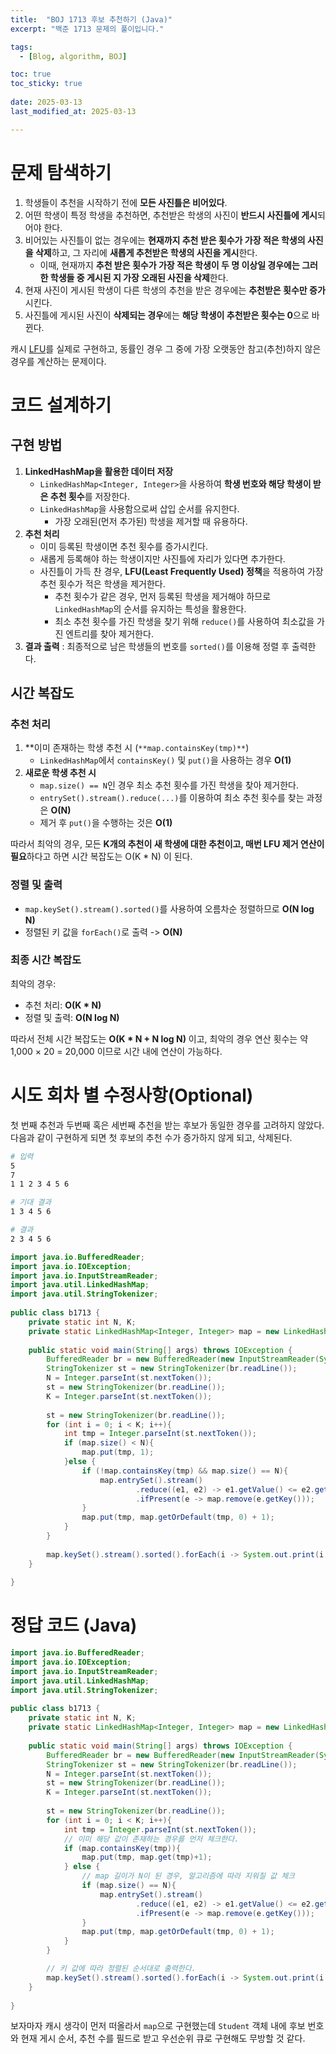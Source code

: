 ```yaml
---
title:  "BOJ 1713 후보 추천하기 (Java)"
excerpt: "백준 1713 문제의 풀이입니다."

tags:
  - [Blog, algorithm, BOJ]

toc: true
toc_sticky: true
 
date: 2025-03-13
last_modified_at: 2025-03-13

---
```


# 문제 탐색하기

1. 학생들이 추천을 시작하기 전에 **모든 사진틀은 비어있다**.
2. 어떤 학생이 특정 학생을 추천하면, 추천받은 학생의 사진이 **반드시 사진틀에 게시**되어야 한다.
3. 비어있는 사진틀이 없는 경우에는 **현재까지 추천 받은 횟수가 가장 적은 학생의 사진을 삭제**하고, 그 자리에 **새롭게 추천받은 학생의 사진을 게시**한다. 
	- 이때, 현재까지 **추천 받은 횟수가 가장 적은 학생이 두 명 이상일 경우에는 그러한 학생들 중 게시된 지 가장 오래된 사진을 삭제**한다.
4. 현재 사진이 게시된 학생이 다른 학생의 추천을 받은 경우에는 **추천받은 횟수만 증가**시킨다.
5. 사진틀에 게시된 사진이 **삭제되는 경우**에는 **해당 학생이 추천받은 횟수는 0**으로 바뀐다.

캐시 [LFU](https://yelm-212.github.io/computer_science/os/os-5/#lru-lfu)를 실제로 구현하고, 동률인 경우 그 중에 가장 오랫동안 참고(추천)하지 않은 경우를 계산하는 문제이다.

# 코드 설계하기


## 구현 방법

1. **LinkedHashMap을 활용한 데이터 저장**
    - `LinkedHashMap<Integer, Integer>`을 사용하여 **학생 번호와 해당 학생이 받은 추천 횟수**를 저장한다.
    - `LinkedHashMap`을 사용함으로써 삽입 순서를 유지한다. 
	    - 가장 오래된(먼저 추가된) 학생을 제거할 때 유용하다.
2. **추천 처리**
    - 이미 등록된 학생이면 추천 횟수를 증가시킨다.
    - 새롭게 등록해야 하는 학생이지만 사진틀에 자리가 있다면 추가한다.
    - 사진틀이 가득 찬 경우, **LFU(Least Frequently Used) 정책**을 적용하여 가장 추천 횟수가 적은 학생을 제거한다.
        - 추천 횟수가 같은 경우, 먼저 등록된 학생을 제거해야 하므로 `LinkedHashMap`의 순서를 유지하는 특성을 활용한다.
        - 최소 추천 횟수를 가진 학생을 찾기 위해 `reduce()`를 사용하여 최소값을 가진 엔트리를 찾아 제거한다.
3. **결과 출력** : 최종적으로 남은 학생들의 번호를 `sorted()`를 이용해 정렬 후 출력한다.

## 시간 복잡도

### 추천 처리

1. **이미 존재하는 학생 추천 시 (`**map.containsKey(tmp)**`)
    - `LinkedHashMap`에서 `containsKey()` 및 `put()`을 사용하는 경우 **O(1)**
2. **새로운 학생 추천 시**
    - `map.size() == N`인 경우 최소 추천 횟수를 가진 학생을 찾아 제거한다.
    - `entrySet().stream().reduce(...)`를 이용하여 최소 추천 횟수를 찾는 과정은 **O(N)**
    - 제거 후 `put()`을 수행하는 것은 **O(1)**
    
따라서 최악의 경우, 모든 **K개의 추천이 새 학생에 대한 추천이고, 매번 LFU 제거 연산이 필요**하다고 하면 시간 복잡도는 O(K * N) 이 된다.

### **정렬 및 출력**

- `map.keySet().stream().sorted()`를 사용하여 오름차순 정렬하므로 **O(N log N)**
- 정렬된 키 값을 `forEach()`로 출력 -> **O(N)**

### **최종 시간 복잡도**

최악의 경우:

- 추천 처리: **O(K * N)**    
- 정렬 및 출력: **O(N log N)**

따라서 전체 시간 복잡도는 **O(K * N + N log N)** 이고, 최악의 경우 연산 횟수는 약 1,000 × 20 = 20,000 이므로 시간 내에 연산이 가능하다.

# 시도 회차 별 수정사항(Optional)

첫 번째 추천과 두번째 혹은 세번째 추천을 받는 후보가 동일한 경우를 고려하지 않았다.
다음과 같이 구현하게 되면 첫 후보의 추천 수가 증가하지 않게 되고, 삭제된다.

```bash
# 입력
5
7
1 1 2 3 4 5 6

# 기대 결과
1 3 4 5 6

# 결과
2 3 4 5 6
```

```java
import java.io.BufferedReader;  
import java.io.IOException;  
import java.io.InputStreamReader;  
import java.util.LinkedHashMap;  
import java.util.StringTokenizer;  
  
public class b1713 {  
    private static int N, K;  
    private static LinkedHashMap<Integer, Integer> map = new LinkedHashMap<>();  
  
    public static void main(String[] args) throws IOException {  
        BufferedReader br = new BufferedReader(new InputStreamReader(System.in));  
        StringTokenizer st = new StringTokenizer(br.readLine());  
        N = Integer.parseInt(st.nextToken());  
        st = new StringTokenizer(br.readLine());  
        K = Integer.parseInt(st.nextToken());  
  
        st = new StringTokenizer(br.readLine());  
        for (int i = 0; i < K; i++){  
            int tmp = Integer.parseInt(st.nextToken());  
            if (map.size() < N){  
                map.put(tmp, 1);  
            }else {  
                if (!map.containsKey(tmp) && map.size() == N){  
                    map.entrySet().stream()  
                            .reduce((e1, e2) -> e1.getValue() <= e2.getValue() ? e1 : e2)  
                            .ifPresent(e -> map.remove(e.getKey()));  
                }  
                map.put(tmp, map.getOrDefault(tmp, 0) + 1);  
            }  
        }  
  
        map.keySet().stream().sorted().forEach(i -> System.out.print(i + " "));  
    }  
  
}
```

# 정답 코드 (Java)

```java
import java.io.BufferedReader;  
import java.io.IOException;  
import java.io.InputStreamReader;  
import java.util.LinkedHashMap;  
import java.util.StringTokenizer;  
  
public class b1713 {  
    private static int N, K;  
    private static LinkedHashMap<Integer, Integer> map = new LinkedHashMap<>();  
  
    public static void main(String[] args) throws IOException {  
        BufferedReader br = new BufferedReader(new InputStreamReader(System.in));  
        StringTokenizer st = new StringTokenizer(br.readLine());  
        N = Integer.parseInt(st.nextToken());  
        st = new StringTokenizer(br.readLine());  
        K = Integer.parseInt(st.nextToken());  
  
        st = new StringTokenizer(br.readLine());  
        for (int i = 0; i < K; i++){  
            int tmp = Integer.parseInt(st.nextToken());  
            // 이미 해당 값이 존재하는 경우를 먼저 체크한다.
            if (map.containsKey(tmp)){  
                map.put(tmp, map.get(tmp)+1);  
            } else {  
	            // map 길이가 N이 된 경우, 알고리즘에 따라 지워질 값 체크
                if (map.size() == N){  
                    map.entrySet().stream()  
                            .reduce((e1, e2) -> e1.getValue() <= e2.getValue() ? e1 : e2)  
                            .ifPresent(e -> map.remove(e.getKey()));  
                }  
                map.put(tmp, map.getOrDefault(tmp, 0) + 1);  
            }  
        }  

		// 키 값에 따라 정렬된 순서대로 출력한다.
        map.keySet().stream().sorted().forEach(i -> System.out.print(i + " "));  
    }  
  
}
```

보자마자 캐시 생각이 먼저 떠올라서 `map`으로 구현했는데 `Student` 객체 내에 후보 번호와 현재 게시 순서, 추천 수를 필드로 받고 우선순위 큐로 구현해도 무방할 것 같다.
